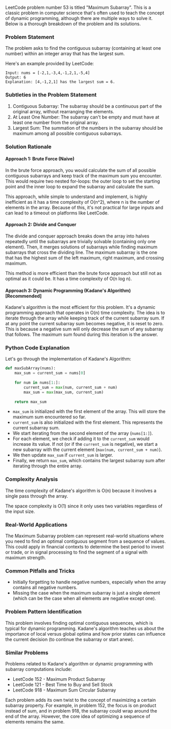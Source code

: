 LeetCode problem number 53 is titled "Maximum Subarray". This is a classic problem in computer science that's often used to teach the concept of dynamic programming, although there are multiple ways to solve it. Below is a thorough breakdown of the problem and its solutions.

### Problem Statement

The problem asks to find the contiguous subarray (containing at least one number) within an integer array that has the largest sum.

Here's an example provided by LeetCode:

```
Input: nums = [-2,1,-3,4,-1,2,1,-5,4]
Output: 6
Explanation: [4,-1,2,1] has the largest sum = 6.
```

### Subtleties in the Problem Statement

1. Contiguous Subarray: The subarray should be a continuous part of the original array, without rearranging the elements.
2. At Least One Number: The subarray can't be empty and must have at least one number from the original array.
3. Largest Sum: The summation of the numbers in the subarray should be maximum among all possible contiguous subarrays.

### Solution Rationale

#### Approach 1: Brute Force (Naive)

In the brute force approach, you would calculate the sum of all possible contiguous subarrays and keep track of the maximum sum you encounter. This would require two nested for-loops: the outer loop to set the starting point and the inner loop to expand the subarray and calculate the sum.

This approach, while simple to understand and implement, is highly inefficient as it has a time complexity of O(n^2), where n is the number of elements in the array. Because of this, it's not practical for large inputs and can lead to a timeout on platforms like LeetCode.

#### Approach 2: Divide and Conquer

The divide and conquer approach breaks down the array into halves repeatedly until the subarrays are trivially solvable (containing only one element). Then, it merges solutions of subarrays while finding maximum subarrays that cross the dividing line. The maximum subarray is the one that has the highest sum of the left maximum, right maximum, and crossing maximum.

This method is more efficient than the brute force approach but still not as optimal as it could be. It has a time complexity of O(n log n).

#### Approach 3: Dynamic Programming (Kadane's Algorithm) [Recommended]

Kadane's algorithm is the most efficient for this problem. It's a dynamic programming approach that operates in O(n) time complexity. The idea is to iterate through the array while keeping track of the current subarray sum. If at any point the current subarray sum becomes negative, it is reset to zero. This is because a negative sum will only decrease the sum of any subarray that follows. The maximum sum found during this iteration is the answer.

### Python Code Explanation

Let's go through the implementation of Kadane's Algorithm:

```python
def maxSubArray(nums):
    max_sum = current_sum = nums[0]
    
    for num in nums[1:]:
        current_sum = max(num, current_sum + num)
        max_sum = max(max_sum, current_sum)
    
    return max_sum
```

- `max_sum` is initialized with the first element of the array. This will store the maximum sum encountered so far.
- `current_sum` is also initialized with the first element. This represents the current subarray sum.
- We start iterating from the second element of the array (`nums[1:]`).
- For each element, we check if adding it to the `current_sum` would increase its value. If not (or if the `current_sum` is negative), we start a new subarray with the current element (`max(num, current_sum + num)`).
- We then update `max_sum` if `current_sum` is larger.
- Finally, we return `max_sum`, which contains the largest subarray sum after iterating through the entire array.

### Complexity Analysis

The time complexity of Kadane's algorithm is O(n) because it involves a single pass through the array.

The space complexity is O(1) since it only uses two variables regardless of the input size.

### Real-World Applications

The Maximum Subarray problem can represent real-world situations where you need to find an optimal contiguous segment from a sequence of values. This could apply in financial contexts to determine the best period to invest or trade, or in signal processing to find the segment of a signal with maximum strength.

### Common Pitfalls and Tricks

- Initially forgetting to handle negative numbers, especially when the array contains all negative numbers.
- Missing the case when the maximum subarray is just a single element (which can be the case when all elements are negative except one).

### Problem Pattern Identification

This problem involves finding optimal contiguous sequences, which is typical for dynamic programming. Kadane's algorithm teaches us about the importance of local versus global optima and how prior states can influence the current decision (to continue the subarray or start anew).

### Similar Problems

Problems related to Kadane's algorithm or dynamic programming with subarray computations include:

- LeetCode 152 - Maximum Product Subarray
- LeetCode 121 - Best Time to Buy and Sell Stock
- LeetCode 918 - Maximum Sum Circular Subarray

Each problem adds its own twist to the concept of maximizing a certain subarray property. For example, in problem 152, the focus is on product instead of sum, and in problem 918, the subarray could wrap around the end of the array. However, the core idea of optimizing a sequence of elements remains the same.